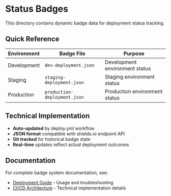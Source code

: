 # Status Badges

This directory contains dynamic badge data for deployment status tracking.

## Quick Reference

| Environment | Badge File | Purpose |
|-------------|------------|---------|
| Development | `dev-deployment.json` | Development environment status |
| Staging | `staging-deployment.json` | Staging environment status |
| Production | `production-deployment.json` | Production environment status |

## Technical Implementation

- **Auto-updated** by deploy.yml workflow
- **JSON format** compatible with shields.io endpoint API
- **Git tracked** for historical badge state
- **Real-time** updates reflect actual deployment outcomes

## Documentation

For complete badge system documentation, see:
- [Deployment Guide](../docs/guides/deployment-guide.md#-deployment-status-monitoring) - Usage and troubleshooting
- [CI/CD Architecture](../docs/architecture/cicd.md#deployment-status-tracking) - Technical implementation details